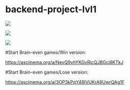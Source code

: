# backend-project-lvl1
<a href="https://codeclimate.com/github/ayankz/backend-project-lvl1/maintainability"><img src="https://api.codeclimate.com/v1/badges/4de05ad3893a0db52e5e/maintainability" /></a>

<a href="https://codeclimate.com/github/ayankz/backend-project-lvl1/test_coverage"><img src="https://api.codeclimate.com/v1/badges/4de05ad3893a0db52e5e/test_coverage" /></a>

<img src= https://github.com/ayankz/backend-project-lvl1/workflows/GitHub-Actions-linter/badge.svg>


#Start Brain-even games/Win version:

https://asciinema.org/a/NevQ9vhYKGvRjcQJBGcj8KTkJ

#Start Brain-even games/Lose version:

https://asciinema.org/a/3OP3kPqY48IVUKrA8UwrQAg1F
